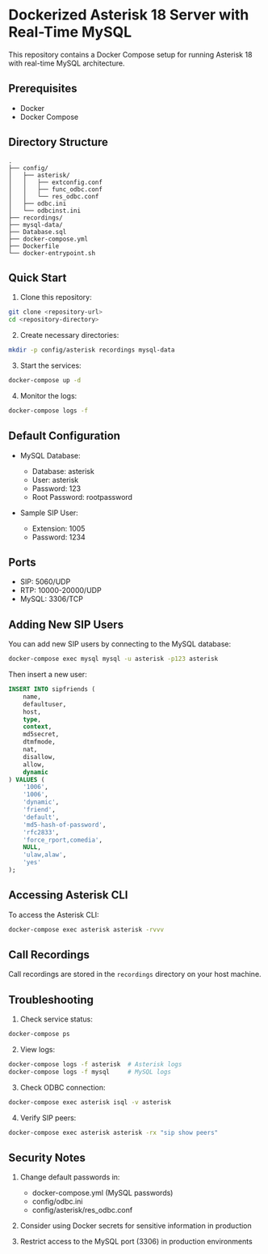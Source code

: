 # Dockerized Asterisk 18 Server with Real-Time MySQL

This repository contains a Docker Compose setup for running Asterisk 18 with real-time MySQL architecture.

## Prerequisites

- Docker
- Docker Compose

## Directory Structure

```
.
├── config/
│   ├── asterisk/
│   │   ├── extconfig.conf
│   │   ├── func_odbc.conf
│   │   └── res_odbc.conf
│   ├── odbc.ini
│   └── odbcinst.ini
├── recordings/
├── mysql-data/
├── Database.sql
├── docker-compose.yml
├── Dockerfile
└── docker-entrypoint.sh
```

## Quick Start

1. Clone this repository:
```bash
git clone <repository-url>
cd <repository-directory>
```

2. Create necessary directories:
```bash
mkdir -p config/asterisk recordings mysql-data
```

3. Start the services:
```bash
docker-compose up -d
```

4. Monitor the logs:
```bash
docker-compose logs -f
```

## Default Configuration

- MySQL Database:
  - Database: asterisk
  - User: asterisk
  - Password: 123
  - Root Password: rootpassword

- Sample SIP User:
  - Extension: 1005
  - Password: 1234

## Ports

- SIP: 5060/UDP
- RTP: 10000-20000/UDP
- MySQL: 3306/TCP

## Adding New SIP Users

You can add new SIP users by connecting to the MySQL database:

```bash
docker-compose exec mysql mysql -u asterisk -p123 asterisk
```

Then insert a new user:

```sql
INSERT INTO sipfriends (
    name,
    defaultuser,
    host,
    type,
    context,
    md5secret,
    dtmfmode,
    nat,
    disallow,
    allow,
    dynamic
) VALUES (
    '1006',
    '1006',
    'dynamic',
    'friend',
    'default',
    'md5-hash-of-password',
    'rfc2833',
    'force_rport,comedia',
    NULL,
    'ulaw,alaw',
    'yes'
);
```

## Accessing Asterisk CLI

To access the Asterisk CLI:

```bash
docker-compose exec asterisk asterisk -rvvv
```

## Call Recordings

Call recordings are stored in the `recordings` directory on your host machine.

## Troubleshooting

1. Check service status:
```bash
docker-compose ps
```

2. View logs:
```bash
docker-compose logs -f asterisk  # Asterisk logs
docker-compose logs -f mysql     # MySQL logs
```

3. Check ODBC connection:
```bash
docker-compose exec asterisk isql -v asterisk
```

4. Verify SIP peers:
```bash
docker-compose exec asterisk asterisk -rx "sip show peers"
```

## Security Notes

1. Change default passwords in:
   - docker-compose.yml (MySQL passwords)
   - config/odbc.ini
   - config/asterisk/res_odbc.conf

2. Consider using Docker secrets for sensitive information in production

3. Restrict access to the MySQL port (3306) in production environments 